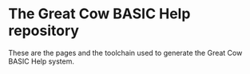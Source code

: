 # The Great Cow BASIC Help repository

These are the pages and the toolchain used to generate the Great Cow BASIC Help system.

